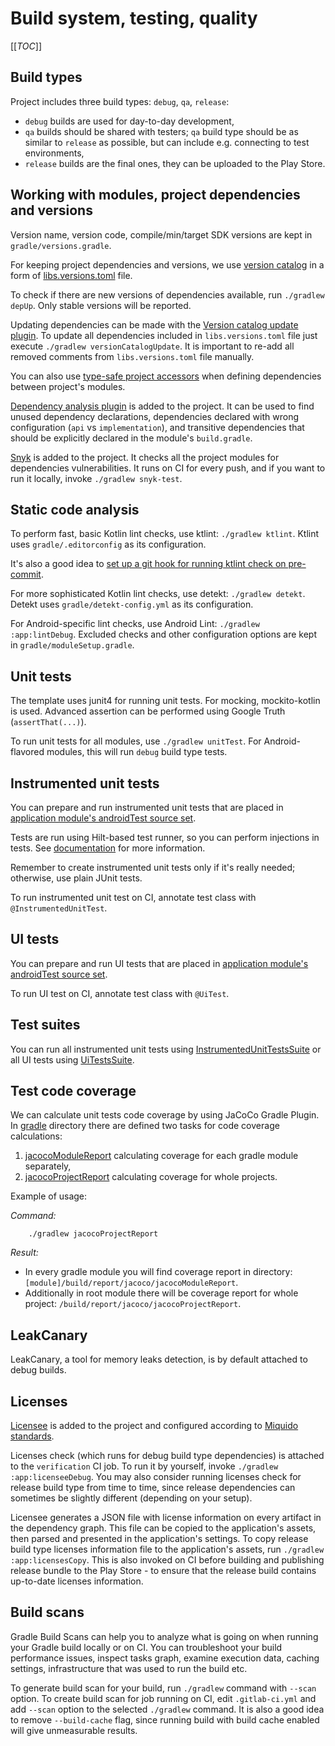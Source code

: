 # Build system, testing, quality

[[_TOC_]]

## Build types

Project includes three build types: `debug`, `qa`, `release`:
- `debug` builds are used for day-to-day development,
- `qa` builds should be shared with testers; `qa` build type should be as similar to `release` as possible, but can include e.g.
  connecting to test environments,
- `release` builds are the final ones, they can be uploaded to the Play Store.

## Working with modules, project dependencies and versions

Version name, version code, compile/min/target SDK versions are kept in `gradle/versions.gradle`.

For keeping project dependencies and versions, we use
[version catalog](https://docs.gradle.org/current/userguide/platforms.html#sub:central-declaration-of-dependencies)
in a form of [libs.versions.toml](../gradle/libs.versions.toml) file.

To check if there are new versions of dependencies available, run `./gradlew depUp`. Only stable versions will be reported.

Updating dependencies can be made with the [Version catalog update plugin](https://github.com/littlerobots/version-catalog-update-plugin).
To update all dependencies included in `libs.versions.toml` file just execute `./gradlew versionCatalogUpdate`.
It is important to re-add all removed comments from `libs.versions.toml` file manually.

You can also use
[type-safe project accessors](https://docs.gradle.org/current/userguide/declaring_dependencies.html#sec:type-safe-project-accessors)
when defining dependencies between project's modules.

[Dependency analysis plugin](https://github.com/autonomousapps/dependency-analysis-android-gradle-plugin) is added to the project.
It can be used to find unused dependency declarations, dependencies declared with wrong configuration (`api` vs `implementation`), and
transitive dependencies that should be explicitly declared in the module's `build.gradle`.

[Snyk](https://snyk.io/) is added to the project. It checks all the project modules for dependencies vulnerabilities. 
It runs on CI for every push, and if you want to run it locally, invoke `./gradlew snyk-test`.

## Static code analysis

To perform fast, basic Kotlin lint checks, use ktlint: `./gradlew ktlint`. Ktlint uses `gradle/.editorconfig` as its configuration.

It's also a good idea to [set up a git hook for running ktlint check on pre-commit](https://github.com/pinterest/ktlint#usage).

For more sophisticated Kotlin lint checks, use detekt: `./gradlew detekt`. Detekt uses `gradle/detekt-config.yml` as its configuration.

For Android-specific lint checks, use Android Lint: `./gradlew :app:lintDebug`. Excluded checks and other configuration options are kept in
`gradle/moduleSetup.gradle`.

## Unit tests

The template uses junit4 for running unit tests. For mocking, mockito-kotlin is used. Advanced assertion can be performed using
Google Truth (`assertThat(...)`).

To run unit tests for all modules, use `./gradlew unitTest`. For Android-flavored modules, this will run `debug` build type tests.

## Instrumented unit tests

You can prepare and run instrumented unit tests that are placed in [application module's androidTest source set](../app/src/androidTest).

Tests are run using Hilt-based test runner, so you can perform injections in tests. See [documentation](https://dagger.dev/hilt/testing) for more information.

Remember to create instrumented unit tests only if it's really needed; otherwise, use plain JUnit tests.

To run instrumented unit test on CI, annotate test class with `@InstrumentedUnitTest`.

## UI tests

You can prepare and run UI tests that are placed in [application module's androidTest source set](../app/src/androidTest).

To run UI test on CI, annotate test class with `@UiTest`.

## Test suites

You can run all instrumented unit tests using [InstrumentedUnitTestsSuite](../app/src/androidTest/kotlin/com/miquido/android/InstrumentedUnitTestsSuite.kt)
or all UI tests using [UiTestsSuite](../app/src/androidTest/kotlin/com/miquido/androidtemplate/UiTestsSuite.kt).

## Test code coverage

We can calculate unit tests code coverage by using JaCoCo Gradle Plugin.
In [gradle](../gradle) directory there are defined two tasks for code coverage calculations:
1. [jacocoModuleReport](../gradle/jacocoModule.gradle) calculating coverage for each gradle module separately,
1. [jacocoProjectReport](../gradle/jacocoProject.gradle) calculating coverage for whole projects.

Example of usage:

*Command:*
```
    ./gradlew jacocoProjectReport
```

*Result:*
- In every gradle module you will find coverage report in directory: `[module]/build/report/jacoco/jacocoModuleReport`.
- Additionally in root module there will be coverage report for whole project: `/build/report/jacoco/jacocoProjectReport`.

## LeakCanary

LeakCanary, a tool for memory leaks detection, is by default attached to debug builds.

## Licenses

[Licensee](https://github.com/cashapp/licensee) is added to the project and configured according to
[Miquido standards](https://miquido.atlassian.net/wiki/spaces/MIQ/pages/250773542/Software+licenses+overview).

Licenses check (which runs for debug build type dependencies) is attached to the `verification` CI job.
To run it by yourself, invoke `./gradlew :app:licenseeDebug`. You may also consider running licenses check for release build type 
from time to time, since release dependencies can sometimes be slightly different (depending on your setup). 

Licensee generates a JSON file with license information on every artifact in the dependency graph. This file can be copied to the 
application's assets, then parsed and presented in the application's settings. To copy release build type licenses information file 
to the application's assets, run `./gradlew :app:licensesCopy`. This is also invoked on CI before building and publishing release 
bundle to the Play Store - to ensure that the release build contains up-to-date licenses information.

## Build scans

Gradle Build Scans can help you to analyze what is going on when running your Gradle build locally or on CI. You can troubleshoot 
your build performance issues, inspect tasks graph, examine execution data, caching settings, infrastructure that was used to run the 
build etc.

To generate build scan for your build, run `./gradlew` command with `--scan` option. To create build scan for job running on CI, edit 
`.gitlab-ci.yml` and add `--scan` option to the selected `./gradlew` command. It is also a good idea to remove `--build-cache` flag, 
since running build with build cache enabled will give unmeasurable results.
